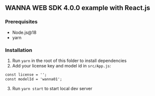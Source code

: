 ## WANNA WEB SDK 4.0.0 example with React.js

### Prerequisites

- Node.js@18
- yarn

### Installation

1. Run `yarn` in the root of this folder to install dependencies
2. Add your license key and model id in `src/App.js`:
```html
const license = '';
const modelId = 'wanna01';
```
3. Run `yarn start` to start local dev server
